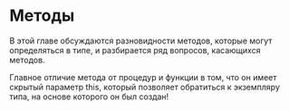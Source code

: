 # Методы

В этой главе обсуждаются разновидности методов, которые могут определяться в типе, и разбирается ряд вопросов, касающихся методов.

Главное отличие метода от процедур и функции в том, что он имеет скрытый параметр this, который позволяет обратиться к экземпляру типа, на основе которого он был создан!

